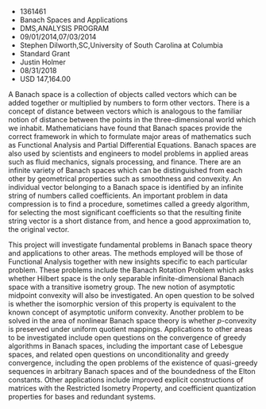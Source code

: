 
* 1361461
* Banach Spaces and Applications
* DMS,ANALYSIS PROGRAM
* 09/01/2014,07/03/2014
* Stephen Dilworth,SC,University of South Carolina at Columbia
* Standard Grant
* Justin Holmer
* 08/31/2018
* USD 147,164.00

A Banach space is a collection of objects called vectors which can be added
together or multiplied by numbers to form other vectors. There is a concept of
distance between vectors which is analogous to the familiar notion of distance
between the points in the three-dimensional world which we inhabit.
Mathematicians have found that Banach spaces provide the correct framework in
which to formulate major areas of mathematics such as Functional Analysis and
Partial Differential Equations. Banach spaces are also used by scientists and
engineers to model problems in applied areas such as fluid mechanics, signals
processing, and finance. There are an infinite variety of Banach spaces which
can be distinguished from each other by geometrical properties such as
smoothness and convexity. An individual vector belonging to a Banach space is
identified by an infinite string of numbers called coefficients. An important
problem in data compression is to find a procedure, sometimes called a greedy
algorithm, for selecting the most significant coefficients so that the resulting
finite string vector is a short distance from, and hence a good approximation
to, the original vector.

This project will investigate fundamental problems in Banach space theory and
applications to other areas. The methods employed will be those of Functional
Analysis together with new insights specific to each particular problem. These
problems include the Banach Rotation Problem which asks whether Hilbert space is
the only separable infinite-dimensional Banach space with a transitive isometry
group. The new notion of asymptotic midpoint convexity will also be
investigated. An open question to be solved is whether the isomorphic version of
this property is equivalent to the known concept of asymptotic uniform
convexity. Another problem to be solved in the area of nonlinear Banach space
theory is whether $p$-convexity is preserved under uniform quotient mappings.
Applications to other areas to be investigated include open questions on the
convergence of greedy algorithms in Banach spaces, including the important case
of Lebesgue spaces, and related open questions on unconditionality and greedy
convergence, including the open problems of the existence of quasi-greedy
sequences in arbitrary Banach spaces and of the boundedness of the Elton
constants. Other applications include improved explicit constructions of
matrices with the Restricted Isometry Property, and coefficient quantization
properties for bases and redundant systems.
